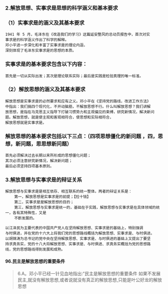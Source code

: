 
### 2.解放思想、实事求是思想的科学涵义和基本要求
### （1）实事求是的涵义及其基本要求
    1941 年 5 月，毛泽东在《改造我们的学习》这篇延安整风的总动员报告中，首次对实
    事求是的科学涵义作出了科学的解释。
    邓小平进一步深化和丰富了实事求是的理论内涵，
    深刻体现了毛泽东实事求是的思想的本质。

### 实事求是的基本要求包含以下内容：
    首先是一切从实际出发；其次是理论联系实际；最后是实践是检验真理的唯一标准。
    
### （2）解放思想的涵义及其基本要求
    解放思想是实事求是的必然要求和应有之义。邓小平在《坚持党的路线，改进工作方法》
    中指出：我们搞四个现代化，不开动脑筋，不解放思想不行。什么叫解放思想？我们讲解
    放思想，是指在马克思主义指导下打破习惯势力和主观偏见的束缚，研究新情况，解决新问
    题。解放思想，就是使主观和客观相符合，使思想和实际相符合，
    解放思想就是实事求是。

### 解放思想的基本要求包括以下三点：（四项思想僵化的新问题 ，四，思想，新问题，思思想新问题）
    首先必须解决过去长期以来所形成的思想僵化问题；
    其次必须注意研究新情况，解决新问题；
    最后必须坚持四项基本原则。

### 3.解放思想与实事求是的辩证关系
    解放思想与实事求是是相互依存、相互联系的统一整体。两者的辩证关系是：
        第一，解放思想是实事求是的前提；【捡十钱】
        第二，实事求是是解放思想的目的；
        第三，解放思想与实事求是统一的，基础在于实践，解放思想与实事求是在具体领域的统一，各有其特殊性，又是
        不断发展的。

    以江泽民为主要代表的中国共产党人在坚持解放思想、实事求是的基础上，特别强调
    与时俱进，并在党的十六大上将我们党的思想路线概括为解放思想、实事求是、与时俱进。
    以胡锦涛为总书记的党中央在坚持解放思想、实事求是、与时俱进的基础上又提出了要坚
    持求真务实，党的十八大将解放思想、实事求是、与时俱进、求真务实概括为党的思想路
    线，党的思想路线得到发展和成熟。

#### 96.民主是解放思想的重要条件
>   6.A。邓小平已经一针见血地指出:“民主是解放思想的重要条件
    如果不发展民主,就没有解放思想,或者说就没有真正的解放思想,只能是叶公好龙的解放思想















    
